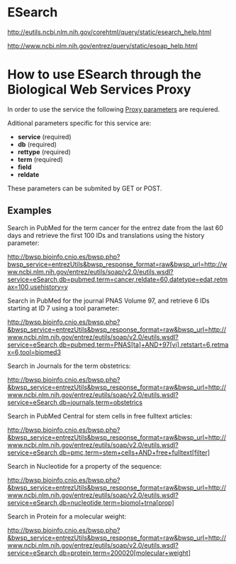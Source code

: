 # ESearch #

http://eutils.ncbi.nlm.nih.gov/corehtml/query/static/esearch_help.html

http://www.ncbi.nlm.nih.gov/entrez/query/static/esoap_help.html

# How to use ESearch through the Biological Web Services Proxy #

In order to use the service the following [Proxy parameters](http://code.google.com/p/bwsproxy/wiki/parameters) are requiered.

Aditional parameters specific for this service are:

  * **service** (required)
  * **db** (required)
  * **rettype**  (required)
  * **term** (required)
  * **field**
  * **reldate**

These parameters can be submited by GET or POST.

## Examples ##

Search in PubMed for the term cancer for the entrez date from the last 60 days and retrieve the first 100 IDs and translations using the history parameter:

http://bwsp.bioinfo.cnio.es/bwsp.php?bwsp_service=entrezUtils&bwsp_response_format=raw&bwsp_url=http://www.ncbi.nlm.nih.gov/entrez/eutils/soap/v2.0/eutils.wsdl?service=eSearch,db=pubmed,term=cancer,reldate=60,datetype=edat,retmax=100,usehistory=y

Search in PubMed for the journal PNAS Volume 97, and retrieve 6 IDs starting at ID 7 using a tool parameter:

http://bwsp.bioinfo.cnio.es/bwsp.php?&bwsp_service=entrezUtils&bwsp_response_format=raw&bwsp_url=http://www.ncbi.nlm.nih.gov/entrez/eutils/soap/v2.0/eutils.wsdl?service=eSearch,db=pubmed,term=PNAS[ta]+AND+97[vi],retstart=6,retmax=6,tool=biomed3

Search in Journals for the term obstetrics:

http://bwsp.bioinfo.cnio.es/bwsp.php?&bwsp_service=entrezUtils&bwsp_response_format=raw&bwsp_url=http://www.ncbi.nlm.nih.gov/entrez/eutils/soap/v2.0/eutils.wsdl?service=eSearch,db=journals,term=obstetrics

Search in PubMed Central for stem cells in free fulltext articles:

http://bwsp.bioinfo.cnio.es/bwsp.php?&bwsp_service=entrezUtils&bwsp_response_format=raw&bwsp_url=http://www.ncbi.nlm.nih.gov/entrez/eutils/soap/v2.0/eutils.wsdl?service=eSearch,db=pmc,term=stem+cells+AND+free+fulltext[filter]



Search in Nucleotide for a property of the sequence:

http://bwsp.bioinfo.cnio.es/bwsp.php?&bwsp_service=entrezUtils&bwsp_response_format=raw&bwsp_url=http://www.ncbi.nlm.nih.gov/entrez/eutils/soap/v2.0/eutils.wsdl?service=eSearch,db=nucleotide,term=biomol+trna[prop]



Search in Protein for a molecular weight:

http://bwsp.bioinfo.cnio.es/bwsp.php?&bwsp_service=entrezUtils&bwsp_response_format=raw&bwsp_url=http://www.ncbi.nlm.nih.gov/entrez/eutils/soap/v2.0/eutils.wsdl?service=eSearch,db=protein,term=200020[molecular+weight]